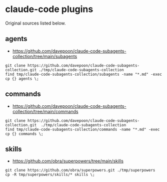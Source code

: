 # claude-code plugins

Original sources listed below.

## agents

- https://github.com/davepoon/claude-code-subagents-collection/tree/main/subagents

```
git clone https://github.com/davepoon/claude-code-subagents-collection.git ./tmp/claude-code-subagents-collection
find tmp/claude-code-subagents-collection/subagents -name "*.md" -exec cp {} agents \;
```

## commands

- https://github.com/davepoon/claude-code-subagents-collection/tree/main/commands

```
git clone https://github.com/davepoon/claude-code-subagents-collection.git  ./tmp/claude-code-subagents-collection
find tmp/claude-code-subagents-collection/commands -name "*.md" -exec cp {} commands \;
```

## skills

- https://github.com/obra/superpowers/tree/main/skills

```
git clone https://github.com/obra/superpowers.git ./tmp/superpowers
cp -R tmp/superpowers/skills/* skills \;
```
